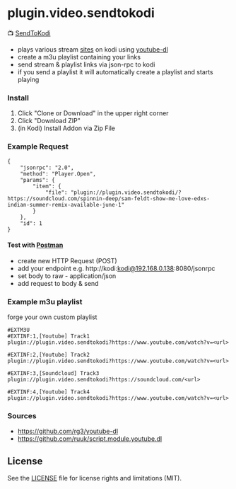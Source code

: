 # plugin.video.sendtokodi

:tv: [SendToKodi](https://teufel-it.de/sendtokodi)

- plays various stream [sites](https://rg3.github.io/youtube-dl/supportedsites.html) on kodi using [youtube-dl](https://github.com/rg3/youtube-dl)
- create a m3u playlist containing your links
- send stream & playlist links via json-rpc to kodi
- if you send a playlist it will automatically create a playlist and starts playing

### Install

1. Click "Clone or Download" in the upper right corner
2. Click "Download ZIP"
3. (in Kodi) Install Addon via Zip File

### Example Request
```
{
	"jsonrpc": "2.0",
	"method": "Player.Open",
	"params": {
		"item": {
			"file": "plugin://plugin.video.sendtokodi/?https://soundcloud.com/spinnin-deep/sam-feldt-show-me-love-edxs-indian-summer-remix-available-june-1"
		}
	},
	"id": 1
}
```
#### Test with [Postman](https://www.getpostman.com/)

- create new HTTP Request (POST)
- add your endpoint e.g. http://kodi:kodi@192.168.0.138:8080/jsonrpc
- set body to raw - application/json
- add request to body & send

### Example m3u playlist
forge your own custom playlist
```
#EXTM3U
#EXTINF:1,[Youtube] Track1
plugin://plugin.video.sendtokodi?https://www.youtube.com/watch?v=<url>

#EXTINF:2,[Youtube] Track2
plugin://plugin.video.sendtokodi?https://www.youtube.com/watch?v=<url>

#EXTINF:3,[Soundcloud] Track3
plugin://plugin.video.sendtokodi?https://soundcloud.com/<url>
 
#EXTINF:4,[Youtube] Track4
plugin://plugin.video.sendtokodi?https://www.youtube.com/watch?v=<url>
```

### Sources
- https://github.com/rg3/youtube-dl
- https://github.com/ruuk/script.module.youtube.dl

## License
See the [LICENSE](LICENSE.md) file for license rights and limitations (MIT).
